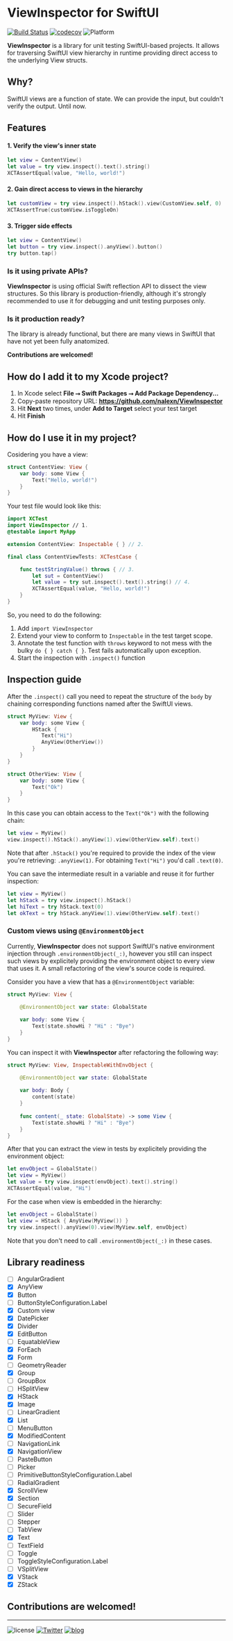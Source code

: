 # ViewInspector for SwiftUI

[![Build Status](https://travis-ci.com/nalexn/ViewInspector.svg?branch=master)](https://travis-ci.com/nalexn/ViewInspector) [![codecov](https://codecov.io/gh/nalexn/ViewInspector/branch/master/graph/badge.svg)](https://codecov.io/gh/nalexn/ViewInspector) ![Platform](https://img.shields.io/badge/platform-ios%20%7C%20tvos%20%7C%20watchos%20%7C%20macos-lightgrey)

**ViewInspector** is a library for unit testing SwiftUI-based projects.
It allows for traversing SwiftUI view hierarchy in runtime providing direct access to the underlying View structs.

## Why?

SwiftUI views are a function of state. We can provide the input, but couldn't verify the output. Until now.

## Features

#### 1. Verify the view's inner state

```swift
let view = ContentView()
let value = try view.inspect().text().string()
XCTAssertEqual(value, "Hello, world!")
```

#### 2. Gain direct access to views in the hierarchy

```swift
let customView = try view.inspect().hStack().view(CustomView.self, 0)
XCTAssertTrue(customView.isToggleOn)
```

#### 3. Trigger side effects

```swift
let view = ContentView()
let button = try view.inspect().anyView().button()
try button.tap()
```

### Is it using private APIs?

**ViewInspector** is using official Swift reflection API to dissect the view structures. So this library is production-friendly, although it's strongly recommended to use it for debugging and unit testing purposes only.

### Is it production ready?

The library is already functional, but there are many views in SwiftUI that have not yet been fully anatomized.

**Contributions are welcomed!**

## How do I add it to my Xcode project?

1. In Xcode select **File ⭢ Swift Packages ⭢ Add Package Dependency...**
2. Copy-paste repository URL: **https://github.com/nalexn/ViewInspector**
3. Hit **Next** two times, under **Add to Target** select your test target
4. Hit **Finish**

## How do I use it in my project?

Cosidering you have a view:

```swift
struct ContentView: View {
    var body: some View {
        Text("Hello, world!")
    }
}
```
Your test file would look like this:

```swift
import XCTest
import ViewInspector // 1.
@testable import MyApp

extension ContentView: Inspectable { } // 2.

final class ContentViewTests: XCTestCase {

    func testStringValue() throws { // 3.
        let sut = ContentView()
        let value = try sut.inspect().text().string() // 4.
        XCTAssertEqual(value, "Hello, world!")
    }
}
```
So, you need to do the following:

1. Add `import ViewInspector`
2. Extend your view to conform to `Inspectable` in the test target scope.
3. Annotate the test function with `throws` keyword to not mess with the bulky `do { } catch { }`. Test fails automatically upon exception.
4. Start the inspection with `.inspect()` function

## Inspection guide

After the `.inspect()` call you need to repeat the structure of the `body` by chaining corresponding functions named after the SwiftUI views.

```swift
struct MyView: View {
    var body: some View {
        HStack {
           Text("Hi")
           AnyView(OtherView())
        }
    }
}

struct OtherView: View {
    var body: some View {
        Text("Ok")
    }
}
```

In this case you can obtain access to the `Text("Ok")` with the following chain:

```swift
let view = MyView()
view.inspect().hStack().anyView(1).view(OtherView.self).text()
```

Note that after `.hStack()` you're required to provide the index of the view you're retrieving: `.anyView(1)`. For obtaining `Text("Hi")` you'd call `.text(0)`.

You can save the intermediate result in a variable and reuse it for further inspection:

```swift
let view = MyView()
let hStack = try view.inspect().hStack()
let hiText = try hStack.text(0)
let okText = try hStack.anyView(1).view(OtherView.self).text()
```

### Custom views using `@EnvironmentObject`

Currently, **ViewInspector** does not support SwiftUI's native environment injection through `.environmentObject(_:)`, however you still can inspect such views by explicitely providing the environment object to every view that uses it. A small refactoring of the view's source code is required.

Consider you have a view that has a `@EnvironmentObject` variable:

```swift
struct MyView: View {

    @EnvironmentObject var state: GlobalState
    
    var body: some View {
        Text(state.showHi ? "Hi" : "Bye")
    }
}
```

You can inspect it with **ViewInspector** after refactoring the following way:

```swift
struct MyView: View, InspectableWithEnvObject {

    @EnvironmentObject var state: GlobalState
    
    var body: Body {
        content(state)
    }
    
    func content(_ state: GlobalState) -> some View {
        Text(state.showHi ? "Hi" : "Bye")
    }
}
```

After that you can extract the view in tests by explicitely providing the environment object:

```swift
let envObject = GlobalState()
let view = MyView()
let value = try view.inspect(envObject).text().string()
XCTAssertEqual(value, "Hi")
```

For the case when view is embedded in the hierarchy:

```swift
let envObject = GlobalState()
let view = HStack { AnyView(MyView()) }
try view.inspect().anyView(0).view(MyView.self, envObject)
```

Note that you don't need to call `.environmentObject(_:)` in these cases.

## Library readiness

- [ ] AngularGradient
- [x] AnyView
- [x] Button
- [ ] ButtonStyleConfiguration.Label
- [x] Custom view
- [x] DatePicker
- [x] Divider
- [x] EditButton
- [ ] EquatableView
- [x] ForEach
- [x] Form
- [ ] GeometryReader
- [x] Group
- [ ] GroupBox
- [ ] HSplitView
- [x] HStack
- [x] Image
- [ ] LinearGradient
- [x] List
- [ ] MenuButton
- [x] ModifiedContent
- [ ] NavigationLink
- [x] NavigationView
- [ ] PasteButton
- [ ] Picker
- [ ] PrimitiveButtonStyleConfiguration.Label
- [ ] RadialGradient
- [x] ScrollView
- [x] Section
- [ ] SecureField
- [ ] Slider
- [ ] Stepper
- [ ] TabView
- [x] Text
- [ ] TextField
- [ ] Toggle
- [ ] ToggleStyleConfiguration.Label
- [ ] VSplitView
- [x] VStack
- [x] ZStack

## Contributions are welcomed!

---

![license](https://img.shields.io/badge/license-mit-brightgreen) [![Twitter](https://img.shields.io/badge/twitter-nallexn-blue)](https://twitter.com/nallexn) [![blog](https://img.shields.io/badge/blog-medium-red)](https://medium.com/@nalexn)